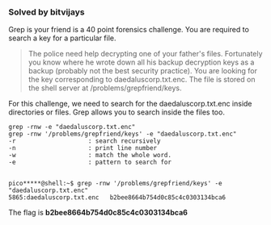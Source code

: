 ### Solved by bitvijays

Grep is your friend is a 40 point forensics challenge. You are required to search a key for a particular file.

> The police need help decrypting one of your father's files. Fortunately you know where he wrote down all his backup decryption keys as a backup (probably not the best security practice). You are looking for the key corresponding to daedaluscorp.txt.enc. The file is stored on the shell server at /problems/grepfriend/keys.

For this challenge, we need to search for the daedaluscorp.txt.enc inside directories or files. Grep allows you to search inside the files too. 
```
grep -rnw -e "daedaluscorp.txt.enc" 
grep -rnw '/problems/grepfriend/keys' -e "daedaluscorp.txt.enc"
-r                    : search recursively
-n                    : print line number
-w                    : match the whole word.
-e                    : pattern to search for


pico*****@shell:~$ grep -rnw '/problems/grepfriend/keys' -e "daedaluscorp.txt.enc"
5865:daedaluscorp.txt.enc	b2bee8664b754d0c85c4c0303134bca6

```

The flag is **b2bee8664b754d0c85c4c0303134bca6**

